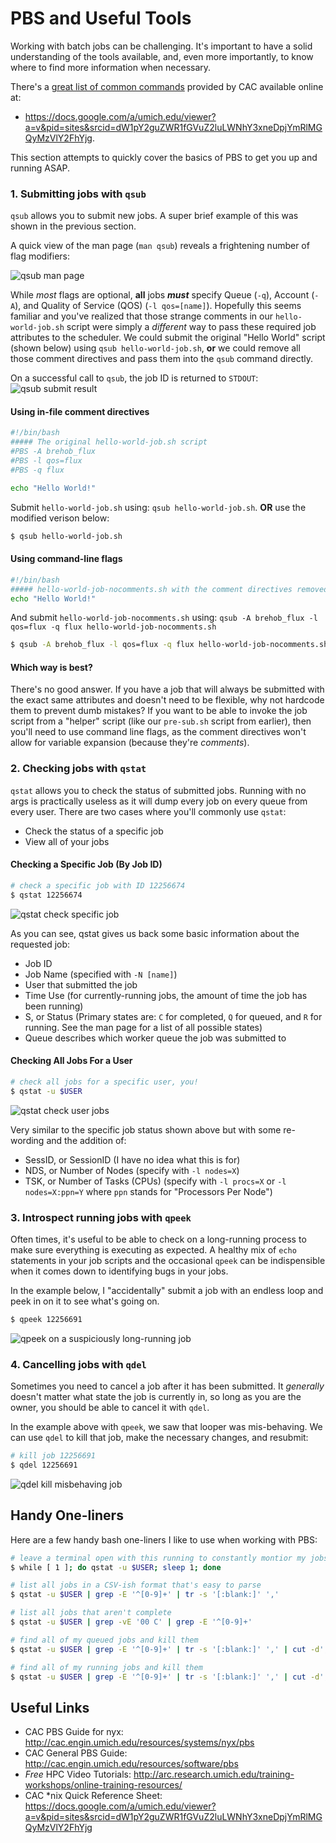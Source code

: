 PBS and Useful Tools
====================

Working with batch jobs can be challenging. It's important to have a solid
understanding of the tools available, and, even more importantly, to know where
to find more information when necessary.

There's a [great list of common commands](https://docs.google.com/a/umich.edu/viewer?a=v&pid=sites&srcid=dW1pY2guZWR1fGVuZ2luLWNhY3xneDpjYmRlMGQyMzVlY2FhYjg)
provided by CAC available online at:
- <https://docs.google.com/a/umich.edu/viewer?a=v&pid=sites&srcid=dW1pY2guZWR1fGVuZ2luLWNhY3xneDpjYmRlMGQyMzVlY2FhYjg>.

This section attempts to quickly cover the basics of PBS to get you up and running ASAP.


### 1. Submitting jobs with `qsub`

`qsub` allows you to submit new jobs. A super brief example of this was shown
in the previous section.

A quick view of the man page (`man qsub`) reveals a frightening number of flag
modifiers:

![qsub man page](qsub-man-page.png)

While *most* flags are optional, __all__ jobs __*must*__ specify Queue (`-q`),
Account (`-A`), and Quality of Service (QOS) (`-l qos=[name]`). Hopefully this
seems familiar and you've realized that those strange comments in our
`hello-world-job.sh` script were simply a *different* way to pass these
required job attributes to the scheduler. We could submit the original "Hello
World" script (shown below) using `qsub hello-world-job.sh`, __or__ we could
remove all those comment directives and pass them into the `qsub` command
directly.

On a successful call to `qsub`, the job ID is returned to `STDOUT`:
![qsub submit result](qsub-submit-result.png)


#### Using in-file comment directives
```bash
#!/bin/bash
##### The original hello-world-job.sh script
#PBS -A brehob_flux
#PBS -l qos=flux
#PBS -q flux

echo "Hello World!"
```

Submit `hello-world-job.sh` using: `qsub hello-world-job.sh`. __OR__ use the
modified verison below:

```bash
$ qsub hello-world-job.sh
```

#### Using command-line flags
```bash
#!/bin/bash
##### hello-world-job-nocomments.sh with the comment directives removed
echo "Hello World!"
```

And submit `hello-world-job-nocomments.sh` using: `qsub -A brehob_flux -l qos=flux -q flux hello-world-job-nocomments.sh`

```bash
$ qsub -A brehob_flux -l qos=flux -q flux hello-world-job-nocomments.sh
```

#### Which way is best?
There's no good answer. If you have a job that will always be submitted with
the exact same attributes and doesn't need to be flexible, why not hardcode
them to prevent dumb mistakes? If you want to be able to invoke the job script
from a "helper" script (like our `pre-sub.sh` script from earlier), then you'll
need to use command line flags, as the comment directives won't allow for
variable expansion (because they're *comments*).


### 2. Checking jobs with `qstat`
`qstat` allows you to check the status of submitted jobs. Running with no args
is practically useless as it will dump every job on every queue from every
user. There are two cases where you'll commonly use `qstat`:
- Check the status of a specific job
- View all of your jobs

#### Checking a Specific Job (By Job ID)
```bash
# check a specific job with ID 12256674
$ qstat 12256674
```
![qstat check specific job](qstat-specific-job.png)

As you can see, qstat gives us back some basic information about the requested job:
- Job ID
- Job Name (specified with `-N [name]`)
- User that submitted the job
- Time Use (for currently-running jobs, the amount of time the job has been running)
- S, or Status (Primary states are: `C` for completed, `Q` for queued, and `R`
  for running. See the man page for a list of all possible states)
- Queue describes which worker queue the job was submitted to


#### Checking All Jobs For a User
```bash
# check all jobs for a specific user, you!
$ qstat -u $USER
```
![qstat check user jobs](qstat-user-jobs.png)

Very similar to the specific job status shown above but with some re-wording and the addition of:
- SessID, or SessionID (I have no idea what this is for)
- NDS, or Number of Nodes (specify with `-l nodes=X`)
- TSK, or Number of Tasks (CPUs) (specify with `-l procs=X` or `-l nodes=X:ppn=Y` where `ppn` stands for "Processors Per Node")


### 3. Introspect running jobs with `qpeek`

Often times, it's useful to be able to check on a long-running process to make
sure everything is executing as expected. A healthy mix of `echo` statements
in your job scripts and the occasional `qpeek` can be indispensible when it
comes down to identifying bugs in your jobs.

In the example below, I "accidentally" submit a job with an endless loop and
peek in on it to see what's going on.

```sh
$ qpeek 12256691
```
![qpeek on a suspiciously long-running job](qpeek-long-job.png)


### 4. Cancelling jobs with `qdel`

Sometimes you need to cancel a job after it has been submitted. It _generally_
doesn't matter what state the job is currently in, so long as you are the
owner, you should be able to cancel it with `qdel`.

In the example above with `qpeek`, we saw that looper was mis-behaving. We can
use `qdel` to kill that job, make the necessary changes, and resubmit:

```bash
# kill job 12256691
$ qdel 12256691
```
![qdel kill misbehaving job](qdel-kill-job.png)


## Handy One-liners
Here are a few handy bash one-liners I like to use when working with PBS:
```bash
# leave a terminal open with this running to constantly montior my jobs
$ while [ 1 ]; do qstat -u $USER; sleep 1; done

# list all jobs in a CSV-ish format that's easy to parse
$ qstat -u $USER | grep -E '^[0-9]+' | tr -s '[:blank:]' ','

# list all jobs that aren't complete
$ qstat -u $USER | grep -vE '00 C' | grep -E '^[0-9]+'

# find all of my queued jobs and kill them
$ qstat -u $USER | grep -E '^[0-9]+' | tr -s '[:blank:]' ',' | cut -d',' -f1,10 | grep -E 'Q$' | cut -d'.' -f1 | xargs -I {} qdel {}

# find all of my running jobs and kill them
$ qstat -u $USER | grep -E '^[0-9]+' | tr -s '[:blank:]' ',' | cut -d',' -f1,10 | grep -E 'R$' | cut -d'.' -f1 | xargs -I {} qdel {}
```


## Useful Links
- CAC PBS Guide for nyx: <http://cac.engin.umich.edu/resources/systems/nyx/pbs>
- CAC General PBS Guide: <http://cac.engin.umich.edu/resources/software/pbs>
- *Free* HPC Video Tutorials: <http://arc.research.umich.edu/training-workshops/online-training-resources/>
- CAC *nix Quick Reference Sheet: <https://docs.google.com/a/umich.edu/viewer?a=v&pid=sites&srcid=dW1pY2guZWR1fGVuZ2luLWNhY3xneDpjYmRlMGQyMzVlY2FhYjg>
